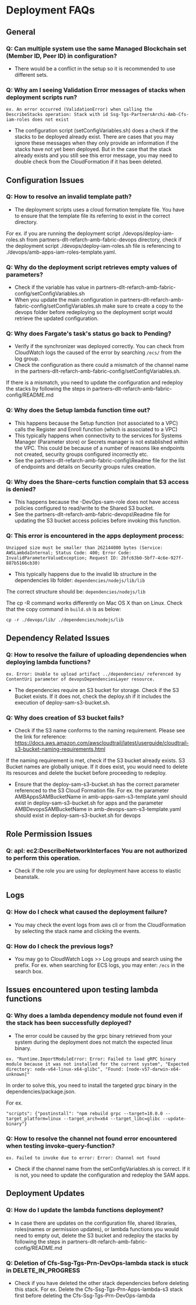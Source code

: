 # Deployment FAQs


## General

### Q: Can multiple system use the same Managed Blockchain set (Member ID, Peer ID) in configuration?
- There would be a conflict in the setup so it is recommended to use different sets.

### Q: Why am I seeing Validation Error messages of stacks when deployment scripts run? 
`ex. An error occurred (ValidationError) when calling the DescribeStacks operation: Stack with id Ssg-Tgs-PartnersArchi-Amb-Cfs-iam-roles does not exist`

- The configuration script (setConfigVariables.sh) does a check if the stacks to be deployed already exist. There are cases that you may ignore these messages when they only provide an information if the stacks have not yet been deployed. But in the case that the stack already exists and you still see this error message, you may need to double check from the CloudFormation if it has been deleted. <br/>

## Configuration Issues

### Q: How to resolve an invalid template path?
- The deployment scripts uses a cloud formation template file. You have to ensure that the template file its referring to exist in the correct directory. 

For ex. if you are running the deployment script ./devops/deploy-iam-roles.sh from partners-dlt-refarch-amb-fabric-devops directory, check if the deployment script ./devops/deploy-iam-roles.sh file is referencing to ./devops/amb-apps-iam-roles-template.yaml. 

### Q: Why do the deployment script retrieves empty values of parameters?
- Check if the variable has value in partners-dlt-refarch-amb-fabric-config/setConfigVariables.sh
- When you update the main configuration in partners-dlt-refarch-amb-fabric-config/setConfigVariables.sh make sure to create a copy to the devops folder before redeploying so the deployment script would retrieve the updated configuration.

### Q: Why does Fargate's task's status go back to Pending?
- Verify if the synchronizer was deployed correctly. You can check from CloudWatch logs the caused of the error by searching `/ecs/` from the log group. 
- Check the configuration as there could a mismatch of the channel name in the partners-dlt-refarch-amb-fabric-config/setConfigVariables.sh. 

If there is a mismatch, you need to update the configuration and redeploy the stacks by following the steps in partners-dlt-refarch-amb-fabric-config/README.md <br/>

### Q: Why does the Setup lambda function time out?
- This happens because the Setup function (not associated to a VPC) calls the Register and Enroll function (which is associated to a VPC)
- This typically happens when connectivity to the services for Systems Manager (Parameter store) or Secrets manager is not established within the VPC. This could be because of a number of reasons like endpoints not created, security groups configured incorrectly etc.
- See the partners-dlt-refarch-amb-fabric-config\Readme file for the list of endpoints and details on Security groups rules creation.

### Q: Why does the Share-certs function complain that S3 access is denied?
- This happens because the <Prefix>-DevOps-sam-role does not have access policies configured to read/write to the Shared S3 bucket. 
- See the partners-dlt-refarch-amb-fabric-devops\Readme file for updating the S3 bucket access policies before invoking this function.

### Q: This error is encountered in the apps deployment process:
```
Unzipped size must be smaller than 262144000 bytes (Service: AWSLambdaInternal; Status Code: 400; Error Code: InvalidParameterValueException; Request ID: 2bfc63b0-5bf7-4c6e-927f-887b5166cb30)	
```
- This typically happens due to the invalid lib structure in the dependencies lib folder:
`dependencies/nodejs/lib/lib`
 
The correct structure should be:
`dependencies/nodejs/lib`
 
The cp -R command works differently on Mac OS X than on Linux. Check that the copy command in `build.sh` is as below:
```
cp -r ./devops/lib/ ./dependencies/nodejs/lib
```

## Dependency Related Issues

### Q: How to resolve the failure of uploading dependencies when deploying lambda functions?
`ex. Error: Unable to upload artifact ../dependencies/ referenced by ContentUri parameter of devopsDependenciesLayer resource.`

- The dependencies require an S3 bucket for storage. Check if the S3 Bucket exists. If it does not, check the deploy.sh if it includes the execution of deploy-sam-s3-bucket.sh.

### Q: Why does creation of S3 bucket fails?
- Check if the S3 name conforms to the naming requirement. Please see the link for reference: https://docs.aws.amazon.com/awscloudtrail/latest/userguide/cloudtrail-s3-bucket-naming-requirements.html

If the naming requirement is met, check if the S3 bucket already exists. S3 Bucket names are globally unique. If it does exist, you would need to delete its resources and delete the bucket before proceeding to redeploy.

- Ensure that the deploy-sam-s3-bucket.sh has the correct parameter referenced to the S3 Cloud Formation file. 
For ex. the parameter AMBAppsSAMBucketName in amb-apps-sam-s3-template.yaml should exist in deploy-sam-s3-bucket.sh for apps
and the parameter AMBDevopsSAMBucketName in amb-devops-sam-s3-template.yaml should exist in deploy-sam-s3-bucket.sh for devops <br/>

## Role Permission Issues

### Q: apI: ec2:DescribeNetworkInterfaces You are not authorized to perform this operation.
- Check if the role you are using for deployment have access to elastic beanstalk.

## Logs

### Q: How do I check what caused the deployment failure?
- You may check the event logs from aws cli or from the CloudFormation by selecting the stack name and clicking the events.

### Q: How do I check the previous logs?
- You may go to CloudWatch Logs >> Log groups and search using the prefix. For ex. when searching for ECS logs, you may enter: `/ecs` in the search box. <br/>

## Issues encountered upon testing lambda functions

### Q: Why does a lambda dependency module not found even if the stack has been successfully deployed?
- The error could be caused by the grpc binary retrieved from your system during the deployment does not match the expected linux binary.

```ex. "Runtime.ImportModuleError: Error: Failed to load gRPC binary module because it was not installed for the current system", "Expected directory: node-v64-linux-x64-glibc", "Found: [node-v57-darwin-x64-unknown]"``` 

In order to solve this, you need to install the targeted grpc binary in the dependencies/package.json. 

For ex.

```"scripts": {"postinstall": "npm rebuild grpc --target=10.0.0 --target_platform=linux --target_arch=x64 --target_libc=glibc --update-binary"} ```

### Q: How to resolve the channel not found error encountered when testing invoke-query-function?
`ex. Failed to invoke due to error: Error: Channel not found`

- Check if the channel name from the setConfigVariables.sh is correct. If it is not, you need to update the configuration and redeploy the SAM apps. <br/>

## Deployment Updates

### Q: How do I update the lambda functions deployment?
- In case there are updates on the configuration file, shared libraries, roles(names or permission updates), or lambda functions you would need to empty out, delete the S3 bucket and redeploy the stacks by following the steps in partners-dlt-refarch-amb-fabric-config/README.md

### Q: Deletion of Cfs-Ssg-Tgs-Prn-DevOps-lambda stack is stuck in DELETE_IN_PROGRESS
- Check if you have deleted the other stack dependencies before deleting this stack. For ex. Delete the Cfs-Ssg-Tgs-Prn-Apps-lambda-s3 stack first before deleting the Cfs-Ssg-Tgs-Prn-DevOps-lambda
